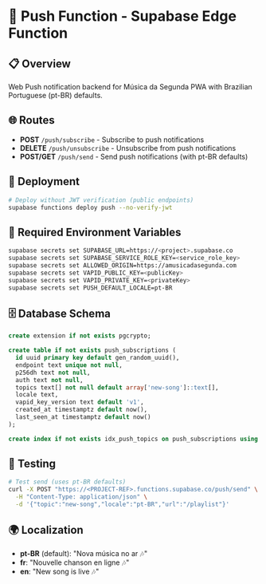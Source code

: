# 🚀 Push Function - Supabase Edge Function

## 📋 Overview
Web Push notification backend for Música da Segunda PWA with Brazilian Portuguese (pt-BR) defaults.

## 🌐 Routes
- **POST** `/push/subscribe` - Subscribe to push notifications
- **DELETE** `/push/unsubscribe` - Unsubscribe from push notifications  
- **POST/GET** `/push/send` - Send push notifications (with pt-BR defaults)

## 🔧 Deployment
```bash
# Deploy without JWT verification (public endpoints)
supabase functions deploy push --no-verify-jwt
```

## 🔑 Required Environment Variables
```bash
supabase secrets set SUPABASE_URL=https://<project>.supabase.co
supabase secrets set SUPABASE_SERVICE_ROLE_KEY=<service_role_key>
supabase secrets set ALLOWED_ORIGIN=https://amusicadasegunda.com
supabase secrets set VAPID_PUBLIC_KEY=<publicKey>
supabase secrets set VAPID_PRIVATE_KEY=<privateKey>
supabase secrets set PUSH_DEFAULT_LOCALE=pt-BR
```

## 🗄️ Database Schema
```sql
create extension if not exists pgcrypto;

create table if not exists push_subscriptions (
  id uuid primary key default gen_random_uuid(),
  endpoint text unique not null,
  p256dh text not null,
  auth text not null,
  topics text[] not null default array['new-song']::text[],
  locale text,
  vapid_key_version text default 'v1',
  created_at timestamptz default now(),
  last_seen_at timestamptz default now()
);

create index if not exists idx_push_topics on push_subscriptions using gin (topics);
```

## 🧪 Testing
```bash
# Test send (uses pt-BR defaults)
curl -X POST "https://<PROJECT-REF>.functions.supabase.co/push/send" \
  -H "Content-Type: application/json" \
  -d '{"topic":"new-song","locale":"pt-BR","url":"/playlist"}'
```

## 🌍 Localization
- **pt-BR** (default): "Nova música no ar 🎶"
- **fr**: "Nouvelle chanson en ligne 🎶"  
- **en**: "New song is live 🎶"
